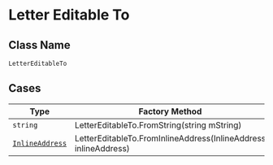 
# Letter Editable To

## Class Name

`LetterEditableTo`

## Cases

| Type | Factory Method |
|  --- | --- |
| `string` | LetterEditableTo.FromString(string mString) |
| [`InlineAddress`](../../../doc/models/containers/inline-address.md) | LetterEditableTo.FromInlineAddress(InlineAddress inlineAddress) |

